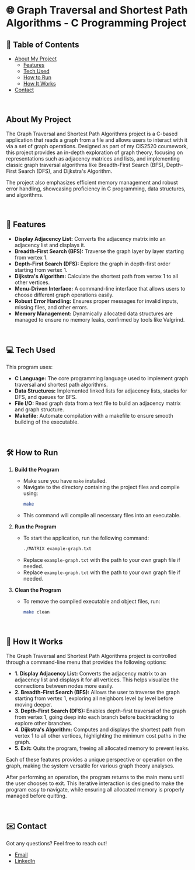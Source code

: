 # 🌐 Graph Traversal and Shortest Path Algorithms - C Programming Project

## 📖 Table of Contents

- [About My Project](#-about-my-project)
  - [Features](#-features)
  - [Tech Used](#-tech-used)
  - [How to Run](#-how-to-run)
  - [How It Works](#-how-it-works)
- [Contact](#-contact)

<br/>

## About My Project
The Graph Traversal and Shortest Path Algorithms project is a C-based application that reads a graph from a file and allows users to interact with it via a set of graph operations. Designed as part of my CIS2520 coursework, this project provides an in-depth exploration of graph theory, focusing on representations such as adjacency matrices and lists, and implementing classic graph traversal algorithms like Breadth-First Search (BFS), Depth-First Search (DFS), and Dijkstra's Algorithm.

The project also emphasizes efficient memory management and robust error handling, showcasing proficiency in C programming, data structures, and algorithms.

<br/>

## 🚀 Features

- **Display Adjacency List:** Converts the adjacency matrix into an adjacency list and displays it.
- **Breadth-First Search (BFS):** Traverse the graph layer by layer starting from vertex 1.
- **Depth-First Search (DFS):** Explore the graph in depth-first order starting from vertex 1.
- **Dijkstra's Algorithm:** Calculate the shortest path from vertex 1 to all other vertices.
- **Menu-Driven Interface:** A command-line interface that allows users to choose different graph operations easily.
- **Robust Error Handling:** Ensures proper messages for invalid inputs, missing files, and other errors.
- **Memory Management:** Dynamically allocated data structures are managed to ensure no memory leaks, confirmed by tools like Valgrind.

<br/>

## 💻 Tech Used

This program uses:

- **C Language:** The core programming language used to implement graph traversal and shortest path algorithms.
- **Data Structures:** Implemented linked lists for adjacency lists, stacks for DFS, and queues for BFS.
- **File I/O:** Read graph data from a text file to build an adjacency matrix and graph structure.
- **Makefile:** Automate compilation with a makefile to ensure smooth building of the executable.

<br/>

## 🛠️ How to Run

1. **Build the Program**
    - Make sure you have `make` installed.
    - Navigate to the directory containing the project files and compile using:
      ```sh
      make
      ```
    - This command will compile all necessary files into an executable.

2. **Run the Program**
    - To start the application, run the following command:
      ```sh
      ./MATRIX example-graph.txt
      ```
    - Replace `example-graph.txt` with the path to your own graph file if needed.
    - Replace `example-graph.txt` with the path to your own graph file if needed.

3. **Clean the Program**
    - To remove the compiled executable and object files, run:
      ```sh
      make clean
      ```

<br/>

## 📝 How It Works

The Graph Traversal and Shortest Path Algorithms project is controlled through a command-line menu that provides the following options:

- **1. Display Adjacency List:** Converts the adjacency matrix to an adjacency list and displays it for all vertices. This helps visualize the connections between nodes more easily.
- **2. Breadth-First Search (BFS):** Allows the user to traverse the graph starting from vertex 1, exploring all neighbors level by level before moving deeper.
- **3. Depth-First Search (DFS):** Enables depth-first traversal of the graph from vertex 1, going deep into each branch before backtracking to explore other branches.
- **4. Dijkstra's Algorithm:** Computes and displays the shortest path from vertex 1 to all other vertices, highlighting the minimum cost paths in the graph.
- **5. Exit:** Quits the program, freeing all allocated memory to prevent leaks.

Each of these features provides a unique perspective or operation on the graph, making the system versatile for various graph theory analyses.

After performing an operation, the program returns to the main menu until the user chooses to exit. This iterative interaction is designed to make the program easy to navigate, while ensuring all allocated memory is properly managed before quitting.

<br/>

## ✉️ Contact

Got any questions? Feel free to reach out!

- [Email](mailto:markusgavra@gmail.com)
- [LinkedIn](https://www.linkedin.com/in/markus-gavra)

